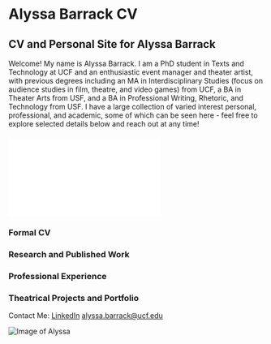 # Alyssa Barrack CV
## CV and Personal Site for Alyssa Barrack


Welcome! My name is Alyssa Barrack. I am a PhD student in Texts and Technology at UCF and an enthusiastic event manager and theater artist, with previous degrees including an MA in Interdisciplinary Studies (focus on audience studies in film, theatre, and video games) from UCF, a BA in Theater Arts from USF, and a BA in Professional Writing, Rhetoric, and Technology from USF.  I have a large collection of varied interest personal, professional, and academic, some of which can be seen here - feel free to explore selected details below and reach out at any time!

### ![About Me](AboutMe.md)
### Formal CV
### Research and Published Work
### Professional Experience
### Theatrical Projects and Portfolio


Contact Me:
[LinkedIn](https://www.linkedin.com/in/abarrack/)
alyssa.barrack@ucf.edu

![Image of Alyssa](https://github.com/user-attachments/assets/2239e1df-ff85-4e2c-ad10-118f58fcfd6f)
